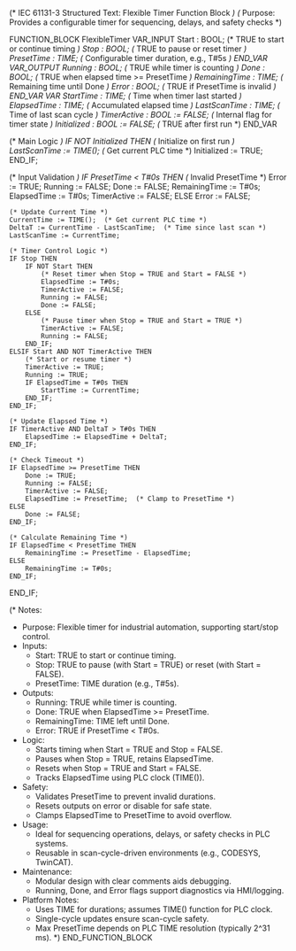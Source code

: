 (* IEC 61131-3 Structured Text: Flexible Timer Function Block *)
(* Purpose: Provides a configurable timer for sequencing, delays, and safety checks *)

FUNCTION_BLOCK FlexibleTimer
VAR_INPUT
    Start : BOOL;                   (* TRUE to start or continue timing *)
    Stop : BOOL;                    (* TRUE to pause or reset timer *)
    PresetTime : TIME;              (* Configurable timer duration, e.g., T#5s *)
END_VAR
VAR_OUTPUT
    Running : BOOL;                 (* TRUE while timer is counting *)
    Done : BOOL;                    (* TRUE when elapsed time >= PresetTime *)
    RemainingTime : TIME;           (* Remaining time until Done *)
    Error : BOOL;                   (* TRUE if PresetTime is invalid *)
END_VAR
VAR
    StartTime : TIME;               (* Time when timer last started *)
    ElapsedTime : TIME;             (* Accumulated elapsed time *)
    LastScanTime : TIME;            (* Time of last scan cycle *)
    TimerActive : BOOL := FALSE;    (* Internal flag for timer state *)
    Initialized : BOOL := FALSE;    (* TRUE after first run *)
END_VAR

(* Main Logic *)
IF NOT Initialized THEN
    (* Initialize on first run *)
    LastScanTime := TIME();  (* Get current PLC time *)
    Initialized := TRUE;
END_IF;

(* Input Validation *)
IF PresetTime < T#0s THEN
    (* Invalid PresetTime *)
    Error := TRUE;
    Running := FALSE;
    Done := FALSE;
    RemainingTime := T#0s;
    ElapsedTime := T#0s;
    TimerActive := FALSE;
ELSE
    Error := FALSE;
    
    (* Update Current Time *)
    CurrentTime := TIME();  (* Get current PLC time *)
    DeltaT := CurrentTime - LastScanTime;  (* Time since last scan *)
    LastScanTime := CurrentTime;
    
    (* Timer Control Logic *)
    IF Stop THEN
        IF NOT Start THEN
            (* Reset timer when Stop = TRUE and Start = FALSE *)
            ElapsedTime := T#0s;
            TimerActive := FALSE;
            Running := FALSE;
            Done := FALSE;
        ELSE
            (* Pause timer when Stop = TRUE and Start = TRUE *)
            TimerActive := FALSE;
            Running := FALSE;
        END_IF;
    ELSIF Start AND NOT TimerActive THEN
        (* Start or resume timer *)
        TimerActive := TRUE;
        Running := TRUE;
        IF ElapsedTime = T#0s THEN
            StartTime := CurrentTime;
        END_IF;
    END_IF;
    
    (* Update Elapsed Time *)
    IF TimerActive AND DeltaT > T#0s THEN
        ElapsedTime := ElapsedTime + DeltaT;
    END_IF;
    
    (* Check Timeout *)
    IF ElapsedTime >= PresetTime THEN
        Done := TRUE;
        Running := FALSE;
        TimerActive := FALSE;
        ElapsedTime := PresetTime;  (* Clamp to PresetTime *)
    ELSE
        Done := FALSE;
    END_IF;
    
    (* Calculate Remaining Time *)
    IF ElapsedTime < PresetTime THEN
        RemainingTime := PresetTime - ElapsedTime;
    ELSE
        RemainingTime := T#0s;
    END_IF;
END_IF;

(* Notes:
   - Purpose: Flexible timer for industrial automation, supporting start/stop control.
   - Inputs:
     - Start: TRUE to start or continue timing.
     - Stop: TRUE to pause (with Start = TRUE) or reset (with Start = FALSE).
     - PresetTime: TIME duration (e.g., T#5s).
   - Outputs:
     - Running: TRUE while timer is counting.
     - Done: TRUE when ElapsedTime >= PresetTime.
     - RemainingTime: TIME left until Done.
     - Error: TRUE if PresetTime < T#0s.
   - Logic:
     - Starts timing when Start = TRUE and Stop = FALSE.
     - Pauses when Stop = TRUE, retains ElapsedTime.
     - Resets when Stop = TRUE and Start = FALSE.
     - Tracks ElapsedTime using PLC clock (TIME()).
   - Safety:
     - Validates PresetTime to prevent invalid durations.
     - Resets outputs on error or disable for safe state.
     - Clamps ElapsedTime to PresetTime to avoid overflow.
   - Usage:
     - Ideal for sequencing operations, delays, or safety checks in PLC systems.
     - Reusable in scan-cycle-driven environments (e.g., CODESYS, TwinCAT).
   - Maintenance:
     - Modular design with clear comments aids debugging.
     - Running, Done, and Error flags support diagnostics via HMI/logging.
   - Platform Notes:
     - Uses TIME for durations; assumes TIME() function for PLC clock.
     - Single-cycle updates ensure scan-cycle safety.
     - Max PresetTime depends on PLC TIME resolution (typically 2^31 ms).
*)
END_FUNCTION_BLOCK
